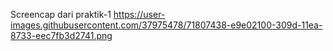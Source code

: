 Screencap dari praktik-1
https://user-images.githubusercontent.com/37975478/71807438-e9e02100-309d-11ea-8733-eec7fb3d2741.png
